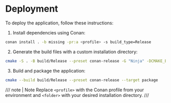 # Deployment

To deploy the application, follow these instructions:

1. Install dependencies using Conan:
```bash
conan install . -b missing -pr:a <profile> -s build_type=Release
```

2. Generate the build files with a custom installation directory:
```bash
cmake -S . -B build/Release --preset conan-release -G "Ninja" -DCMAKE_BUILD_TYPE=Release -DCMAKE_INSTALL_PREFIX="./<folder>"
```

3. Build and package the application:
```bash
cmake --build build/Release --preset conan-release --target package
```

/// note | Note 
Replace `<profile>` with the Conan profile from your environment and `<folder>` with your desired installation directory.
///